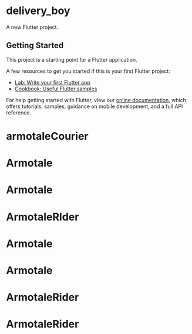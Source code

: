 # delivery_boy

A new Flutter project.

## Getting Started

This project is a starting point for a Flutter application.

A few resources to get you started if this is your first Flutter project:

- [Lab: Write your first Flutter app](https://flutter.dev/docs/get-started/codelab)
- [Cookbook: Useful Flutter samples](https://flutter.dev/docs/cookbook)

For help getting started with Flutter, view our
[online documentation](https://flutter.dev/docs), which offers tutorials,
samples, guidance on mobile development, and a full API reference.
# armotaleCourier
# Armotale
# Armotale
# ArmotaleRIder
# Armotale
# Armotale
# ArmotaleRider
# ArmotaleRider
